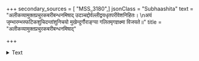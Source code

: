 +++
secondary_sources = [ "MSS_3180",]
jsonClass = "Subhaashita"
text = "अलीकव्यामुक्तप्रचुरकबरीबन्धनमिषाद् उदञ्चद्दोर्वल्लीद्वयधृतपरीवेशनिहितः।  \nअयं जृम्भारम्भस्फटिकशुचिदन्तांशुनिचयो मुखेन्दुर्गौराङ्ग्या गलितमृगज्ञक्ष्मा विजयते॥"
title = "अलीकव्यामुक्तप्रचुरकबरीबन्धनमिषाद्"

+++

<details><summary>Text</summary>

अलीकव्यामुक्तप्रचुरकबरीबन्धनमिषाद् उदञ्चद्दोर्वल्लीद्वयधृतपरीवेशनिहितः।  
अयं जृम्भारम्भस्फटिकशुचिदन्तांशुनिचयो मुखेन्दुर्गौराङ्ग्या गलितमृगज्ञक्ष्मा विजयते॥
</details>
